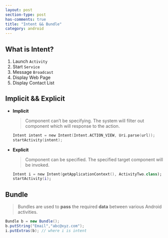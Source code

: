 ```yaml
---
layout: post
section-type: post
has-comments: true
title: "Intent && Bundle"
category: android
---
```


## What is Intent?

1. Launch `Activity`
2. Start `Service`
3. Message `Broadcast`
4. Display Web Page
5. Display Contact List


## Implicit && Explicit

- **Implicit**
    
    > Component can’t be specifying. The system will filter out component which will response to the action.
    > 
    
    ```kotlin
    Intent intent = new Intent(Intent.ACTION_VIEW, Uri.parse(url));
    startActivity(intent);
    ```
    
- **Explicit**
    
    > Component can be specified. The specified target component will be invoked.
    > 
    
    ```kotlin
    Intent i = new Intent(getApplicationContext(), ActivityTwo.class);
    startActivity(i);
    ```
    

## Bundle

> Bundles are used to **pass** the required **data** between various Android activities.
> 

```java
Bundle b = new Bundle();
b.putString("Email","abc@xyz.com");
i.putExtras(b); // where i is intent
```